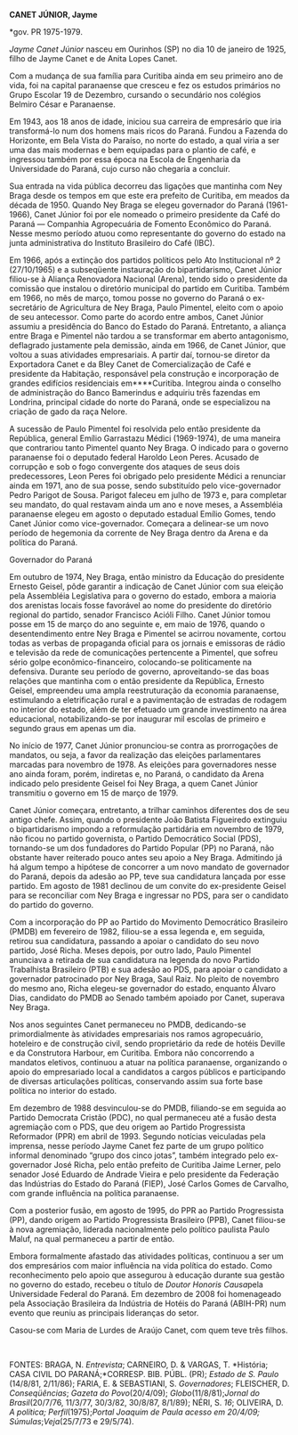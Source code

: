 **CANET JÚNIOR, Jayme**

\*gov. PR 1975-1979.

*Jayme Canet Júnior* nasceu em Ourinhos (SP) no dia 10 de janeiro de
1925, filho de Jayme Canet e de Anita Lopes Canet.

Com a mudança de sua família para Curitiba ainda em seu primeiro ano de
vida, foi na capital paranaense que cresceu e fez os estudos primários
no Grupo Escolar 19 de Dezembro, cursando o secundário nos colégios
Belmiro César e Paranaense.

Em 1943, aos 18 anos de idade, iniciou sua carreira de empresário que
iria transformá-lo num dos homens mais ricos do Paraná. Fundou a Fazenda
do Horizonte, em Bela Vista do Paraíso, no norte do estado, a qual viria
a ser uma das mais modernas e bem equipadas para o plantio de café, e
ingressou também por essa época na Escola de Engenharia da Universidade
do Paraná, cujo curso não chegaria a concluir.

Sua entrada na vida pública decorreu das ligações que mantinha com Ney
Braga desde os tempos em que este era prefeito de Curitiba, em meados da
década de 1950. Quando Ney Braga se elegeu governador do Paraná
(1961-1966), Canet Júnior foi por ele nomeado o primeiro presidente da
Café do Paraná — Companhia Agropecuária de Fomento Econômico do Paraná.
Nesse mesmo período atuou como representante do governo do estado na
junta administrativa do Instituto Brasileiro do Café (IBC).

Em 1966, após a extinção dos partidos políticos pelo Ato Institucional
nº 2 (27/10/1965) e a subseqüente instauração do bipartidarismo, Canet
Júnior filiou-se à Aliança Renovadora Nacional (Arena), tendo sido o
presidente da comissão que instalou o diretório municipal do partido em
Curitiba. Também em 1966, no mês de março, tomou posse no governo do
Paraná o ex-secretário de Agricultura de Ney Braga, Paulo Pimentel,
eleito com o apoio de seu antecessor. Como parte do acordo entre ambos,
Canet Júnior assumiu a presidência do Banco do Estado do Paraná.
Entretanto, a aliança entre Braga e Pimentel não tardou a se transformar
em aberto antagonismo, deflagrado justamente pela demissão, ainda em
1966, de Canet Júnior, que voltou a suas atividades empresariais. A
partir daí, tornou-se diretor da Exportadora Canet e da Bley Canet de
Comercialização de Café e presidente da Habitação, responsável pela
construção e incorporação de grandes edifícios residenciais
em****Curitiba. Integrou ainda o conselho de administração do Banco
Bamerindus e adquiriu três fazendas em Londrina, principal cidade do
norte do Paraná, onde se especializou na criação de gado da raça Nelore.

A sucessão de Paulo Pimentel foi resolvida pelo então presidente da
República, general Emílio Garrastazu Médici (1969-1974), de uma maneira
que contrariou tanto Pimentel quanto Ney Braga. O indicado para o
governo paranaense foi o deputado federal Haroldo Leon Peres. Acusado de
corrupção e sob o fogo convergente dos ataques de seus dois
predecessores, Leon Peres foi obrigado pelo presidente Médici a
renunciar ainda em 1971, ano de sua posse, sendo substituído pelo
vice-governador Pedro Parigot de Sousa. Parigot faleceu em julho de 1973
e, para completar seu mandato, do qual restavam ainda um ano e nove
meses, a Assembléia paranaense elegeu em agosto o deputado estadual
Emílio Gomes, tendo Canet Júnior como vice-governador. Começara a
delinear-se um novo período de hegemonia da corrente de Ney Braga dentro
da Arena e da política do Paraná.

Governador do Paraná

Em outubro de 1974, Ney Braga, então ministro da Educação do presidente
Ernesto Geisel, pôde garantir a indicação de Canet Júnior com sua
eleição pela Assembléia Legislativa para o governo do estado, embora a
maioria dos arenistas locais fosse favorável ao nome do presidente do
diretório regional do partido, senador Francisco Acióli Filho. Canet
Júnior tomou posse em 15 de março do ano seguinte e, em maio de 1976,
quando o desentendimento entre Ney Braga e Pimentel se acirrou
novamente, cortou todas as verbas de propaganda oficial para os jornais
e emissoras de rádio e televisão da rede de comunicações pertencente a
Pimentel, que sofreu sério golpe econômico-financeiro, colocando-se
politicamente na defensiva. Durante seu período de governo,
aproveitando-se das boas relações que mantinha com o então presidente da
República, Ernesto Geisel, empreendeu uma ampla reestruturação da
economia paranaense, estimulando a eletrificação rural e a pavimentação
de estradas de rodagem no interior do estado, além de ter efetuado um
grande investimento na área educacional, notabilizando-se por inaugurar
mil escolas de primeiro e segundo graus em apenas um dia.

No início de 1977, Canet Júnior pronunciou-se contra as prorrogações de
mandatos, ou seja, a favor da realização das eleições parlamentares
marcadas para novembro de 1978. As eleições para governadores nesse ano
ainda foram, porém, indiretas e, no Paraná, o candidato da Arena
indicado pelo presidente Geisel foi Ney Braga, a quem Canet Júnior
transmitiu o governo em 15 de março de 1979.

Canet Júnior começara, entretanto, a trilhar caminhos diferentes dos de
seu antigo chefe. Assim, quando o presidente João Batista Figueiredo
extinguiu o bipartidarismo impondo a reformulação partidária em novembro
de 1979, não ficou no partido governista, o Partido Democrático Social
(PDS), tornando-se um dos fundadores do Partido Popular (PP) no Paraná,
não obstante haver reiterado pouco antes seu apoio a Ney Braga.
Admitindo já há algum tempo a hipótese de concorrer a um novo mandato de
governador do Paraná, depois da adesão ao PP, teve sua candidatura
lançada por esse partido. Em agosto de 1981 declinou de um convite do
ex-presidente Geisel para se reconciliar com Ney Braga e ingressar no
PDS, para ser o candidato do partido do governo.

Com a incorporação do PP ao Partido do Movimento Democrático Brasileiro
(PMDB) em fevereiro de 1982, filiou-se a essa legenda e, em seguida,
retirou sua candidatura, passando a apoiar o candidato do seu novo
partido, José Richa. Meses depois, por outro lado, Paulo Pimentel
anunciava a retirada de sua candidatura na legenda do novo Partido
Trabalhista Brasileiro (PTB) e sua adesão ao PDS, para apoiar o
candidato a governador patrocinado por Ney Braga, Saul Raiz. No pleito
de novembro do mesmo ano, Richa elegeu-se governador do estado, enquanto
Álvaro Dias, candidato do PMDB ao Senado também apoiado por Canet,
superava Ney Braga.

Nos anos seguintes Canet permaneceu no PMDB, dedicando-se
primordialmente às atividades empresariais nos ramos agropecuário,
hoteleiro e de construção civil, sendo proprietário da rede de hotéis
Deville e da Construtora Harbour, em Curitiba. Embora não concorrendo a
mandatos eletivos, continuou a atuar na política paranaense, organizando
o apoio do empresariado local a candidatos a cargos públicos e
participando de diversas articulações políticas, conservando assim sua
forte base política no interior do estado.

Em dezembro de 1988 desvinculou-se do PMDB, filiando-se em seguida ao
Partido Democrata Cristão (PDC), no qual permaneceu até a fusão desta
agremiação com o PDS, que deu origem ao Partido Progressista Reformador
(PPR) em abril de 1993. Segundo notícias veiculadas pela imprensa, nesse
período Jayme Canet fez parte de um grupo político informal denominado
“grupo dos cinco jotas”, também integrado pelo ex-governador José Richa,
pelo então prefeito de Curitiba Jaime Lerner, pelo senador José Eduardo
de Andrade Vieira e pelo presidente da Federação das Indústrias do
Estado do Paraná (FIEP), José Carlos Gomes de Carvalho, com grande
influência na política paranaense.

Com a posterior fusão, em agosto de 1995, do PPR ao Partido Progressista
(PP), dando origem ao Partido Progressista Brasileiro (PPB), Canet
filiou-se à nova agremiação, liderada nacionalmente pelo político
paulista Paulo Maluf, na qual permaneceu a partir de então.

Embora formalmente afastado das atividades políticas, continuou a ser um
dos empresários com maior influência na vida política do estado. Como
reconhecimento pelo apoio que assegurou à educação durante sua gestão no
governo do estado, recebeu o título de *Doutor Honoris Causa*pela
Universidade Federal do Paraná. Em dezembro de 2008 foi homenageado pela
Associação Brasileira da Indústria de Hotéis do Paraná (ABIH-PR) num
evento que reuniu as principais lideranças do setor.

Casou-se com Maria de Lurdes de Araújo Canet, com quem teve três filhos.

 

FONTES: BRAGA, N. *Entrevista*; CARNEIRO, D. & VARGAS, T. *História;
CASA CIVIL DO PARANÁ;*CORRESP. BIB. PÚBL. (PR); *Estado de S. Paulo*
(14/8/81, 2/11/86); FARIA, E. & SEBASTIANI, S. *Governadores*;
FLEISCHER, D. *Conseqüências*; *Gazeta do Povo*(20/4/09);
*Globo*(11/8/81);*Jornal do Brasil*(20/7/76, 11/3/77, 30/3/82, 30/8/87,
8/1/89); NÉRI, S. *16*; OLIVEIRA, D. *A política; Perfil*(1975);**Portal
Joaquim de Paula acesso em 20/4/09*; SúmuIas*;*Veja*(25/7/73 e 29/5/74).

 
